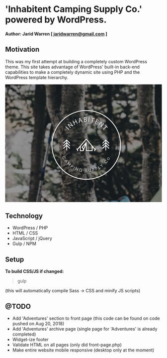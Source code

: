 # 'Inhabitent Camping Supply Co.' powered by WordPress.

#### Author: Jarid Warren [ <jaridwarren@gmail.com> ]

## Motivation

This was my first attempt at building a completely custom WordPress theme. This site takes advantage of WordPress' built-in back-end capabilities to make a completely dynamic site using PHP and the WordPress template hierarchy.

![alt-text](/themes/inhabitent-theme/screenshot.png 'Inhabitent Theme Preview')

## Technology

* WordPress / PHP
* HTML / CSS
* JavaScript / jQuery
* Gulp / NPM

## Setup

**To build CSS/JS if changed:**

> gulp

(this will automatically compile Sass -> CSS and minify JS scripts)

## @TODO

* Add 'Adventures' section to front page (this code can be found on code pushed on Aug 20, 2018)
* Add 'Adventures' archive page (single page for 'Adventures' is already completed)
* Widget-ize footer
* Validate HTML on all pages (only did front-page.php)
* Make entire website mobile responsive (desktop only at the moment)
